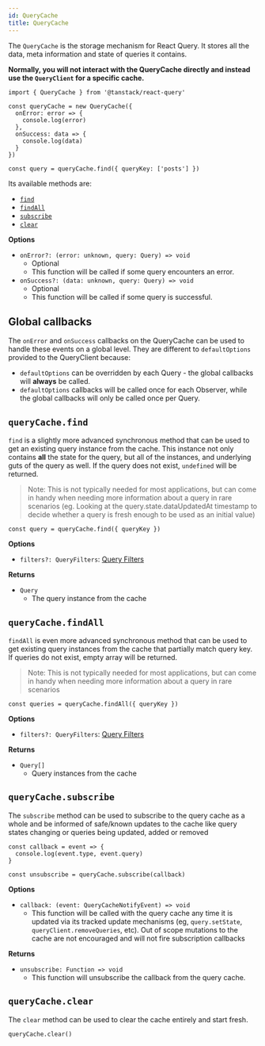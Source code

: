 ```yaml
---
id: QueryCache
title: QueryCache
---
```


The `QueryCache` is the storage mechanism for React Query. It stores all the data, meta information and state of queries it contains.

**Normally, you will not interact with the QueryCache directly and instead use the `QueryClient` for a specific cache.**

```tsx
import { QueryCache } from '@tanstack/react-query'

const queryCache = new QueryCache({
  onError: error => {
    console.log(error)
  },
  onSuccess: data => {
    console.log(data)
  }
})

const query = queryCache.find({ queryKey: ['posts'] })
```

Its available methods are:

- [`find`](#querycachefind)
- [`findAll`](#querycachefindall)
- [`subscribe`](#querycachesubscribe)
- [`clear`](#querycacheclear)

**Options**

- `onError?: (error: unknown, query: Query) => void`
  - Optional
  - This function will be called if some query encounters an error.
- `onSuccess?: (data: unknown, query: Query) => void`
  - Optional
  - This function will be called if some query is successful.

## Global callbacks

The `onError` and `onSuccess` callbacks on the QueryCache can be used to handle these events on a global level. They are different to `defaultOptions` provided to the QueryClient because:
- `defaultOptions` can be overridden by each Query - the global callbacks will **always** be called.
- `defaultOptions` callbacks will be called once for each Observer, while the global callbacks will only be called once per Query.

## `queryCache.find`

`find` is a slightly more advanced synchronous method that can be used to get an existing query instance from the cache. This instance not only contains **all** the state for the query, but all of the instances, and underlying guts of the query as well. If the query does not exist, `undefined` will be returned.

> Note: This is not typically needed for most applications, but can come in handy when needing more information about a query in rare scenarios (eg. Looking at the query.state.dataUpdatedAt timestamp to decide whether a query is fresh enough to be used as an initial value)

```tsx
const query = queryCache.find({ queryKey })
```

**Options**

- `filters?: QueryFilters`: [Query Filters](../guides/filters#query-filters)

**Returns**

- `Query`
  - The query instance from the cache

## `queryCache.findAll`

`findAll` is even more advanced synchronous method that can be used to get existing query instances from the cache that partially match query key. If queries do not exist, empty array will be returned.

> Note: This is not typically needed for most applications, but can come in handy when needing more information about a query in rare scenarios

```tsx
const queries = queryCache.findAll({ queryKey })
```

**Options**

- `filters?: QueryFilters`: [Query Filters](../guides/filters#query-filters)

**Returns**

- `Query[]`
  - Query instances from the cache

## `queryCache.subscribe`

The `subscribe` method can be used to subscribe to the query cache as a whole and be informed of safe/known updates to the cache like query states changing or queries being updated, added or removed

```tsx
const callback = event => {
  console.log(event.type, event.query)
}

const unsubscribe = queryCache.subscribe(callback)
```

**Options**

- `callback: (event: QueryCacheNotifyEvent) => void`
  - This function will be called with the query cache any time it is updated via its tracked update mechanisms (eg, `query.setState`, `queryClient.removeQueries`, etc). Out of scope mutations to the cache are not encouraged and will not fire subscription callbacks

**Returns**

- `unsubscribe: Function => void`
  - This function will unsubscribe the callback from the query cache.

## `queryCache.clear`

The `clear` method can be used to clear the cache entirely and start fresh.

```tsx
queryCache.clear()
```
